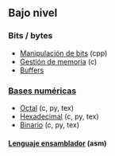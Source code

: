 ## Bajo nivel

### Bits / bytes
- [Manipulación de bits](https://github.com/mondeja/fullstack/tree/master/backend/src/bajo_nivel/bits/) (cpp)
- [Gestión de memoria](https://github.com/mondeja/fullstack/tree/master/backend/src/bajo_nivel/gestion_de_memoria) (c)
- [Buffers](https://github.com/mondeja/fullstack/tree/master/backend/src/bajo_nivel/buffers)

### [Bases numéricas](https://github.com/mondeja/fullstack/tree/master/backend/src/bajo_nivel/notaciones)
- [Octal](https://github.com/mondeja/fullstack/tree/master/backend/src/bajo_nivel/notaciones/octal) (c, py, tex)
- [Hexadecimal](https://github.com/mondeja/fullstack/tree/master/backend/src/bajo_nivel/notaciones/hexadecimal) (c, py, tex)
- [Binario](https://github.com/mondeja/fullstack/tree/master/backend/src/bajo_nivel/notaciones/hexadecimal) (c, py, tex)

#### [Lenguaje ensamblador](https://github.com/mondeja/fullstack/tree/master/backend/src/bajo_nivel/ensamblador) (asm)